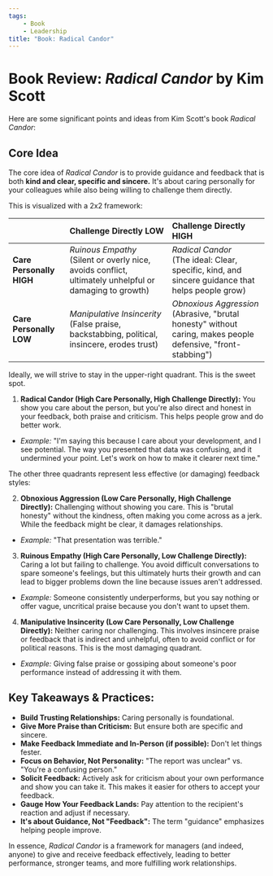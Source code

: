 ```yaml
---
tags:
    - Book
    - Leadership
title: "Book: Radical Candor"
---
```


# Book Review: _Radical Candor_ by Kim Scott

Here are some significant points and ideas from Kim Scott's book *Radical Candor*:

## Core Idea

The core idea of *Radical Candor* is to provide guidance and feedback that is both **kind and clear, specific and sincere.** It's about caring personally for your colleagues while also being willing to challenge them directly.

This is visualized with a 2x2 framework:

|                          | **Challenge Directly LOW**                                      | **Challenge Directly HIGH**                                       |
| :----------------------- | :-------------------------------------------------------------- | :-------------------------------------------------------------- |
| **Care Personally HIGH** | _Ruinous Empathy_<br/>(Silent or overly nice, avoids conflict, ultimately unhelpful or damaging to growth) | _Radical Candor_<br/>(The ideal: Clear, specific, kind, and sincere guidance that helps people grow) |
| **Care Personally LOW**  | _Manipulative Insincerity_<br/>(False praise, backstabbing, political, insincere, erodes trust)    | _Obnoxious Aggression_<br/>(Abrasive, "brutal honesty" without caring, makes people defensive, "front-stabbing")     |

Ideally, we will strive to stay in the upper-right quadrant. This is the sweet spot.

1.  **Radical Candor (High Care Personally, High Challenge Directly):** You show you care about the person, but you're also direct and honest in your feedback, both praise and criticism. This helps people grow and do better work.

-   *Example:* "I'm saying this because I care about your development, and I see potential. The way you presented that data was confusing, and it undermined your point. Let's work on how to make it clearer next time."

The other three quadrants represent less effective (or damaging) feedback styles:

2.  **Obnoxious Aggression (Low Care Personally, High Challenge Directly):** Challenging without showing you care. This is "brutal honesty" without the kindness, often making you come across as a jerk. While the feedback might be clear, it damages relationships.
-   *Example:* "That presentation was terrible."

3.  **Ruinous Empathy (High Care Personally, Low Challenge Directly):** Caring a lot but failing to challenge. You avoid difficult conversations to spare someone's feelings, but this ultimately hurts their growth and can lead to bigger problems down the line because issues aren't addressed.
-   *Example:* Someone consistently underperforms, but you say nothing or offer vague, uncritical praise because you don't want to upset them.

4.  **Manipulative Insincerity (Low Care Personally, Low Challenge Directly):** Neither caring nor challenging. This involves insincere praise or feedback that is indirect and unhelpful, often to avoid conflict or for political reasons. This is the most damaging quadrant.
-   *Example:* Giving false praise or gossiping about someone's poor performance instead of addressing it with them.

## Key Takeaways & Practices:

*   **Build Trusting Relationships:** Caring personally is foundational.
*   **Give More Praise than Criticism:** But ensure both are specific and sincere.
*   **Make Feedback Immediate and In-Person (if possible):** Don't let things fester.
*   **Focus on Behavior, Not Personality:** "The report was unclear" vs. "You're a confusing person."
*   **Solicit Feedback:** Actively ask for criticism about your own performance and show you can take it. This makes it easier for others to accept your feedback.
*   **Gauge How Your Feedback Lands:** Pay attention to the recipient's reaction and adjust if necessary.
*   **It's about Guidance, Not "Feedback":** The term "guidance" emphasizes helping people improve.

In essence, *Radical Candor* is a framework for managers (and indeed, anyone) to give and receive feedback effectively, leading to better performance, stronger teams, and more fulfilling work relationships.